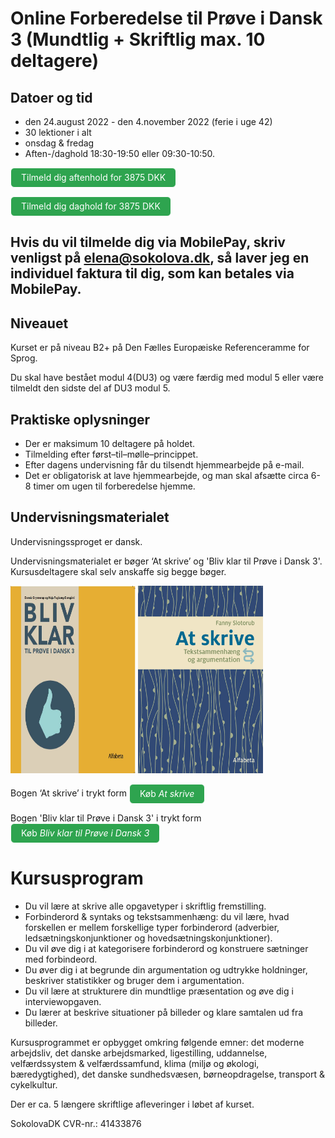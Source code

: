 # Online Forberedelse til Prøve i Dansk 3 (Mundtlig + Skriftlig max. 10 deltagere) 

## Datoer og tid 
* den 24.august 2022 - den 4.november 2022 (ferie i uge 42)
* 30 lektioner i alt
* onsdag & fredag
* Aften-/daghold 18:30-19:50 eller 09:30-10:50. 

<a class="btn" href="https://buy.stripe.com/cN24jE9Ae9Aj1Vu5kq"> Tilmeld dig aftenhold for 3875 DKK </a>

<a class="btn" href="https://buy.stripe.com/14k5nIdQufYHfMk4gn"> Tilmeld dig daghold for 3875 DKK </a>

## Hvis du vil tilmelde dig via MobilePay, skriv venligst på elena@sokolova.dk, så laver jeg en individuel faktura til dig, som kan betales via MobilePay.

## Niveauet

Kurset er på niveau B2+ på Den Fælles Europæiske Referenceramme for Sprog.

Du skal have bestået modul 4(DU3) og være færdig med modul 5 eller være tilmeldt den sidste del af DU3 modul 5. 

## Praktiske oplysninger
* Der er maksimum 10 deltagere på holdet. 
* Tilmelding efter først–til–mølle–princippet.  
* Efter dagens undervisning får du tilsendt hjemmearbejde på e-mail. 
* Det er obligatorisk at lave hjemmearbejde, og man skal afsætte circa 6-8 timer om ugen til forberedelse hjemme.  

## Undervisningsmaterialet

Undervisningssproget er dansk.

Undervisningsmaterialet er bøger ‘At skrive’ og 'Bliv klar til Prøve i Dansk 3'. Kursusdeltagere skal selv anskaffe sig begge bøger.

<img src="bliv-klar-til-proeve-i-dansk-3_billede.jpg" alt="Bliv klar til Prøve i Dansk 3" width="200" height="300" />

<img src="at-skrive-forside.jpg" alt="At skrive" width="200" height="300" />

Bogen ‘At skrive’  i trykt form  <a class="btn" href="https://praxis.dk/skrive#">Køb *At skrive*</a> 

Bogen 'Bliv klar til Prøve i Dansk 3' i trykt form  <a class="btn" href="https://praxis.dk/bliv-klar-til-proeve-i-dansk-3#">Køb *Bliv klar til Prøve i Dansk 3*</a> 
 

<style>
.btn {
  color: white;
  background-color: #2ea44f;
  border-color: rgba(27,31,35,.1);
  box-shadow: 0 0px 0 rgba(27,31,35,.1),inset 0 1px 0 hsla(0,0%,100%,.03);
  position: relative;
  display: inline-block;
  padding: 5px 16px;
  font-size: 14px
  font-weight: 500;
  line-height: 20px;
  white-space: nowrap;
  vertical-align: middle;
  cursor: pointer;
  border: 1px solid;
  border-radius: 6px;
  text-decoration: none;
}
</style>

# Kursusprogram

* Du vil lære at skrive alle opgavetyper i skriftlig fremstilling. 
* Forbinderord & syntaks og tekstsammenhæng: du vil lære, hvad forskellen er mellem forskellige typer forbinderord (adverbier, ledsætningskonjunktioner og hovedsætningskonjunktioner). 
* Du vil øve dig i at kategorisere forbinderord og konstruere sætninger med forbindeord. 
* Du øver dig i at begrunde din argumentation og udtrykke holdninger, beskriver statistikker og bruger dem i argumentation. 
* Du vil lære at strukturere din mundtlige præsentation og øve dig i interviewopgaven.
* Du lærer at beskrive situationer på billeder og klare samtalen ud fra billeder.   

Kursusprogrammet er opbygget omkring følgende emner: det moderne arbejdsliv, det danske arbejdsmarked, ligestilling, uddannelse, velfærdssystem & velfærdssamfund, klima (miljø og økologi, bæredygtighed), det danske sundhedsvæsen, børneopdragelse, transport & cykelkultur. 

Der er ca. 5 længere skriftlige afleveringer i løbet af kurset. 

SokolovaDK CVR-nr.: 41433876
